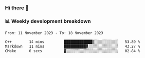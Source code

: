 ### Hi there 👋

### 📊 Weekly development breakdown
<!--START_SECTION:waka-->

```txt
From: 11 November 2023 - To: 18 November 2023

C++        14 mins         █████████████▒░░░░░░░░░░░   53.89 %
Markdown   11 mins         ██████████▓░░░░░░░░░░░░░░   43.27 %
CMake      0 secs          ▓░░░░░░░░░░░░░░░░░░░░░░░░   02.84 %
```

<!--END_SECTION:waka-->
